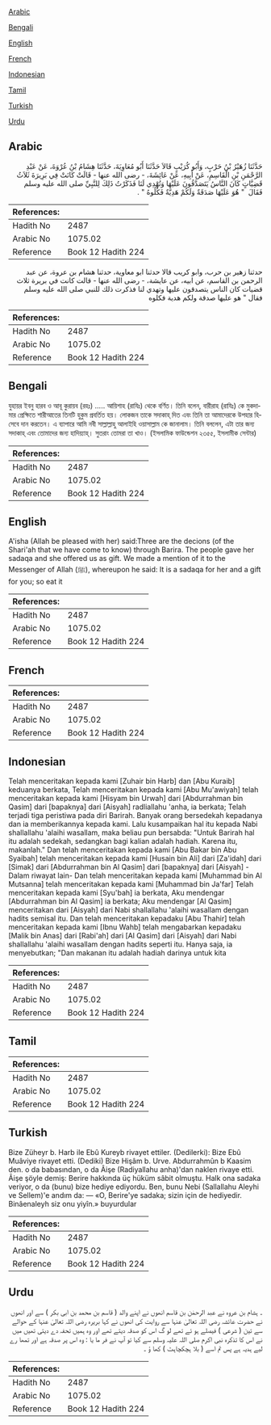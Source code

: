 [Arabic](#arabic)

[Bengali](#bengali)

[English](#english)

[French](#french)

[Indonesian](#indonesian)

[Tamil](#tamil)

[Turkish](#turkish)

[Urdu](#urdu)

## Arabic


<div dir="rtl" lang="ar" style={{fontSize:'larger',backgroundColor:'#f8f9fa',padding:20}}>
حَدَّثَنَا زُهَيْرُ بْنُ حَرْبٍ، وَأَبُو كُرَيْبٍ قَالاَ حَدَّثَنَا أَبُو مُعَاوِيَةَ، حَدَّثَنَا هِشَامُ بْنُ عُرْوَةَ، عَنْ عَبْدِ الرَّحْمَنِ بْنِ الْقَاسِمِ، عَنْ أَبِيهِ، عَنْ عَائِشَةَ، - رضى الله عنها - قَالَتْ كَانَتْ فِي بَرِيرَةَ ثَلاَثُ قَضِيَّاتٍ كَانَ النَّاسُ يَتَصَدَّقُونَ عَلَيْهَا وَتُهْدِي لَنَا فَذَكَرْتُ ذَلِكَ لِلنَّبِيِّ صلى الله عليه وسلم فَقَالَ ‏ "‏ هُوَ عَلَيْهَا صَدَقَةٌ وَلَكُمْ هَدِيَّةٌ فَكُلُوهُ ‏"‏ ‏.‏
</div>
<div style={{backgroundColor:'#f8f9fa',padding:20, marginBottom: 10}}><table> <thead> <tr> <th>References:</th> <th></th> </tr> </thead> <tbody><tr><td>Hadith No</td><td>2487</td></tr><tr><td>Arabic No</td><td>1075.02</td></tr><tr><td>Reference</td><td>Book 12 Hadith 224</td></tr></tbody></table></div>


<div dir="rtl" lang="ar" style={{fontSize:'larger',backgroundColor:'#f8f9fa',padding:20}}>
حدثنا زهير بن حرب، وابو كريب قالا حدثنا ابو معاوية، حدثنا هشام بن عروة، عن عبد الرحمن بن القاسم، عن ابيه، عن عايشة، - رضى الله عنها - قالت كانت في بريرة ثلاث قضيات كان الناس يتصدقون عليها وتهدي لنا فذكرت ذلك للنبي صلى الله عليه وسلم فقال " هو عليها صدقة ولكم هدية فكلوه
</div>
<div style={{backgroundColor:'#f8f9fa',padding:20, marginBottom: 10}}><table> <thead> <tr> <th>References:</th> <th></th> </tr> </thead> <tbody><tr><td>Hadith No</td><td>2487</td></tr><tr><td>Arabic No</td><td>1075.02</td></tr><tr><td>Reference</td><td>Book 12 Hadith 224</td></tr></tbody></table></div>

## Bengali


<div dir="ltr" lang="bn" style={{fontSize:'larger',backgroundColor:'#f8f9fa',padding:20}}>
যুহায়র ইবনু হারব ও আবূ কুরায়ব (রহঃ) ..... আয়িশাহ (রাযিঃ) থেকে বর্ণিত। তিনি বলেন, বারীরাহ (রাযিঃ) কে মুকদামার প্রেক্ষিতে শারীআতের তিনটি হুকুম প্রবর্তিত হয়। লোকজন তাকে সদাকাহ্ দিত এবং তিনি তা আমাদেরকে উপহার হিসেবে দান করতেন। এ ব্যাপারে আমি নবী সাল্লাল্লাহু আলাইহি ওয়াসাল্লাম কে জানালাম। তিনি বললেন, এটা তার জন্য সদাকাহ্ এবং তোমাদের জন্য হাদিয়্যাহ্। সুতরাং তোমরা তা খাও। (ইসলামিক ফাউন্ডেশন ২৩৫৫, ইসলামীক সেন্টার)
</div>
<div style={{backgroundColor:'#f8f9fa',padding:20, marginBottom: 10}}><table> <thead> <tr> <th>References:</th> <th></th> </tr> </thead> <tbody><tr><td>Hadith No</td><td>2487</td></tr><tr><td>Arabic No</td><td>1075.02</td></tr><tr><td>Reference</td><td>Book 12 Hadith 224</td></tr></tbody></table></div>

## English


<div dir="ltr" lang="en" style={{fontSize:'larger',backgroundColor:'#f8f9fa',padding:20}}>
A'isha (Allah be pleased with her) said:Three are the decions (of the Shari'ah that we have come to know) through Barira. The people gave her sadaqa and she offered us as gift. We made a mention of it to the Messenger of Allah (ﷺ), whereupon he said: It is a sadaqa for her and a gift for you; so eat it
</div>
<div style={{backgroundColor:'#f8f9fa',padding:20, marginBottom: 10}}><table> <thead> <tr> <th>References:</th> <th></th> </tr> </thead> <tbody><tr><td>Hadith No</td><td>2487</td></tr><tr><td>Arabic No</td><td>1075.02</td></tr><tr><td>Reference</td><td>Book 12 Hadith 224</td></tr></tbody></table></div>

## French


<div dir="ltr" lang="fr" style={{fontSize:'larger',backgroundColor:'#f8f9fa',padding:20}}>

</div>
<div style={{backgroundColor:'#f8f9fa',padding:20, marginBottom: 10}}><table> <thead> <tr> <th>References:</th> <th></th> </tr> </thead> <tbody><tr><td>Hadith No</td><td>2487</td></tr><tr><td>Arabic No</td><td>1075.02</td></tr><tr><td>Reference</td><td>Book 12 Hadith 224</td></tr></tbody></table></div>

## Indonesian


<div dir="ltr" lang="id" style={{fontSize:'larger',backgroundColor:'#f8f9fa',padding:20}}>
Telah menceritakan kepada kami [Zuhair bin Harb] dan [Abu Kuraib] keduanya berkata, Telah menceritakan kepada kami [Abu Mu'awiyah] telah menceritakan kepada kami [Hisyam bin Urwah] dari [Abdurrahman bin Qasim] dari [bapaknya] dari [Aisyah] radliallahu 'anha, ia berkata; Telah terjadi tiga peristiwa pada diri Barirah. Banyak orang bersedekah kepadanya dan ia memberikannya kepada kami. Lalu kusampaikan hal itu kepada Nabi shallallahu 'alaihi wasallam, maka beliau pun bersabda: "Untuk Barirah hal itu adalah sedekah, sedangkan bagi kalian adalah hadiah. Karena itu, makanlah." Dan telah menceritakan kepada kami [Abu Bakar bin Abu Syaibah] telah menceritakan kepada kami [Husain bin Ali] dari [Za'idah] dari [Simak] dari [Abdurrahman bin Al Qasim] dari [bapaknya] dari [Aisyah] -Dalam riwayat lain- Dan telah menceritakan kepada kami [Muhammad bin Al Mutsanna] telah menceritakan kepada kami [Muhammad bin Ja'far] Telah menceritakan kepada kami [Syu'bah] ia berkata, Aku mendengar [Abdurrahman bin Al Qasim] ia berkata; Aku mendengar [Al Qasim] menceritakan dari [Aisyah] dari Nabi shallallahu 'alaihi wasallam dengan hadits semisal itu. Dan telah menceritakan kepadaku [Abu Thahir] telah menceritakan kepada kami [Ibnu Wahb] telah mengabarkan kepadaku [Malik bin Anas] dari [Rabi'ah] dari [Al Qasim] dari [Aisyah] dari Nabi shallallahu 'alaihi wasallam dengan hadits seperti itu. Hanya saja, ia menyebutkan; "Dan makanan itu adalah hadiah darinya untuk kita
</div>
<div style={{backgroundColor:'#f8f9fa',padding:20, marginBottom: 10}}><table> <thead> <tr> <th>References:</th> <th></th> </tr> </thead> <tbody><tr><td>Hadith No</td><td>2487</td></tr><tr><td>Arabic No</td><td>1075.02</td></tr><tr><td>Reference</td><td>Book 12 Hadith 224</td></tr></tbody></table></div>

## Tamil


<div dir="ltr" lang="ta" style={{fontSize:'larger',backgroundColor:'#f8f9fa',padding:20}}>

</div>
<div style={{backgroundColor:'#f8f9fa',padding:20, marginBottom: 10}}><table> <thead> <tr> <th>References:</th> <th></th> </tr> </thead> <tbody><tr><td>Hadith No</td><td>2487</td></tr><tr><td>Arabic No</td><td>1075.02</td></tr><tr><td>Reference</td><td>Book 12 Hadith 224</td></tr></tbody></table></div>

## Turkish


<div dir="ltr" lang="tr" style={{fontSize:'larger',backgroundColor:'#f8f9fa',padding:20}}>
Bize Züheyr b. Harb ile Ebû Kureyb rivayet ettiler. (Dedilerki): Bize Ebû Muâviye rivayet etti. (Dediki) Bize Hişâm b. Urve. Abdurrahmûn b Kaasim den. o da babasından, o da Âişe (Radiyallahu anha)'dan naklen rivaye etti. Âişe şöyle demiş: Berire hakkında üç hüküm sâbit olmuştu. Halk ona sadaka veriyor, o da (bunu) bize hediye ediyordu. Ben, bunu Nebi (Sallallahu Aleyhi ve Sellem)'e andım da: — «O, Berire'ye sadaka; sizin için de hediyedir. Binâenaleyh siz onu yiyîn.» buyurdular
</div>
<div style={{backgroundColor:'#f8f9fa',padding:20, marginBottom: 10}}><table> <thead> <tr> <th>References:</th> <th></th> </tr> </thead> <tbody><tr><td>Hadith No</td><td>2487</td></tr><tr><td>Arabic No</td><td>1075.02</td></tr><tr><td>Reference</td><td>Book 12 Hadith 224</td></tr></tbody></table></div>

## Urdu


<div dir="rtl" lang="ur" style={{fontSize:'larger',backgroundColor:'#f8f9fa',padding:20}}>
۔ ہشام بن عروہ نے عبد الرحمٰن بن قاسم انھوں نے اپنے والد ( قاسم بن محمد بن ابی بکر ) سے اور انھوں نے حضرت عائشہ رضی اللہ تعالیٰ عنہا سے روایت کی انھوں نے کہا بریرہ رضی اللہ تعالیٰ عنہا کے حوالے سے تین ( شرعی ) فیصلے ہو ئے تھے لو گ اس کو صدقہ دیتے تھے اور وہ ہمیں تحفہ دے دیتی تھیں میں نے اس کا تذکرہ نبی اکرم صلی اللہ علیہ وسلم سے کیا تو آپ نے فر ما یا : وہ اس پر صدقہ ہے اور تمھا رے لیے ہدیہ ہے پس تم اسے ( بلا ہچکچاہٹ ) کھا ؤ ۔
</div>
<div style={{backgroundColor:'#f8f9fa',padding:20, marginBottom: 10}}><table> <thead> <tr> <th>References:</th> <th></th> </tr> </thead> <tbody><tr><td>Hadith No</td><td>2487</td></tr><tr><td>Arabic No</td><td>1075.02</td></tr><tr><td>Reference</td><td>Book 12 Hadith 224</td></tr></tbody></table></div>